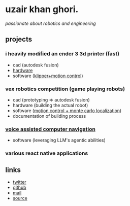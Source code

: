 # uzair khan ghori.

*passionate about robotics and engineering*

## projects

### i heavily modified an ender 3 3d printer (fast)
- cad (autodesk fusion)
- [hardware](https://x.com/uzairkghori/status/1851831278523293983)
- software ([klipper+motion control](https://github.com/u-k-g/e3pro))

### vex robotics competition (game playing robots)
- cad (prototyping => autodesk fusion)
- hardware (building the actual robot)
- software ([motion control + monte carlo localization](https://github.com/u-k-g/monte-carlo-localization))
- documentation of building process

### [voice assisted computer navigation](https://github.com/u-k-g/vacNAV)
- software (leveraging LLM's agentic abilities)

### various react native applications

## links
- [twitter](https://x.com/uzairkghori)
- [github](https://github.com/u-k-g)
- [mail](mailto:u@ukg.one)
- [source](https://github.com/u-k-g/ukg)

